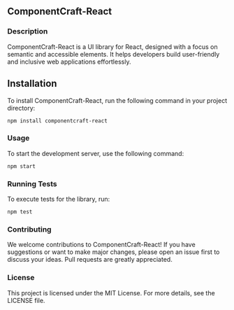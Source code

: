 
## ComponentCraft-React

### Description
ComponentCraft-React is a UI library for React, designed with a focus on semantic and accessible elements. It helps developers build user-friendly and inclusive web applications effortlessly.

## Installation
To install ComponentCraft-React, run the following command in your project directory:

```
npm install componentcraft-react
```

### Usage
To start the development server, use the following command:

```
npm start
```

### Running Tests
To execute tests for the library, run:

```
npm test
```

### Contributing
We welcome contributions to ComponentCraft-React! If you have suggestions or want to make major changes, please open an issue first to discuss your ideas. Pull requests are greatly appreciated.

### License
This project is licensed under the MIT License. For more details, see the LICENSE file.